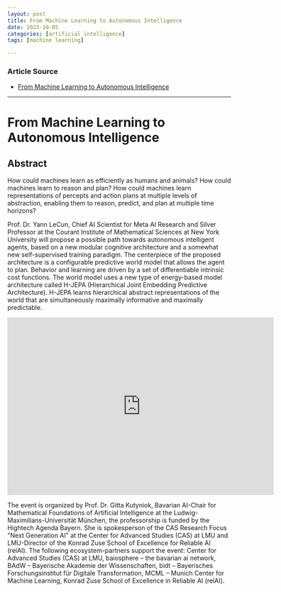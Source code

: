 ```yaml
---
layout: post
title: From Machine Learning to Autonomous Intelligence
date: 2023-10-05
categories: [artificial intelligence]
tags: [machine learning]

---
```


### Article Source

* [From Machine Learning to Autonomous Intelligence](https://www.youtube.com/watch?v=F0mzDqLQB4Q&list=PLSE8ODhjZXjYVdJKka5g3xTKfPBITrxOu&index=3)

---

# From Machine Learning to Autonomous Intelligence

## Abstract

How could machines learn as efficiently as humans and animals? How could machines learn to reason and plan? How could machines learn representations of percepts and action plans at multiple levels of abstraction, enabling them to reason, predict, and plan at multiple time horizons?

Prof. Dr. Yann LeCun, Chief AI Scientist for Meta AI Research and Silver Professor at the Courant Institute of Mathematical Sciences at New York University will propose a possible path towards autonomous intelligent agents, based on a new modular cognitive architecture and a somewhat new self-supervised training paradigm. The centerpiece of the proposed architecture is a configurable predictive world model that allows the agent to plan.  Behavior and learning are driven by a set of differentiable intrinsic cost functions.  The world model uses a new type of energy-based model architecture called H-JEPA (Hierarchical Joint Embedding Predictive Architecture). H-JEPA learns hierarchical abstract representations of the world that are simultaneously maximally informative and maximally predictable. 

<iframe width="600" height="400" src="https://www.youtube.com/embed/pd0JmT6rYcI?si=RIOsX1tnoOeu7LMY" title="YouTube video player" frameborder="0" allow="accelerometer; autoplay; clipboard-write; encrypted-media; gyroscope; picture-in-picture; web-share" allowfullscreen></iframe>

The event is organized by Prof. Dr. Gitta Kutyniok, Bavarian AI-Chair for Mathematical Foundations of Artificial Intelligence at the Ludwig-Maximilians-Universität München, the professorship is funded by the Hightech Agenda Bayern. She is spokesperson of the CAS Research Focus "Next Generation AI" at the Center for Advanced Studies (CAS) at LMU and LMU-Director of the Konrad Zuse School of Excellence for Reliable AI (relAI). The following ecosystem-partners support the event: Center for Advanced Studies (CAS) at LMU, baiosphere – the bavarian ai network, BAdW – Bayerische Akademie der Wissenschaften, bidt – Bayerisches Forschungsinstitut für Digitale Transformation, MCML – Munich Center for Machine Learning, Konrad Zuse School of Excellence in Reliable AI (relAI).

